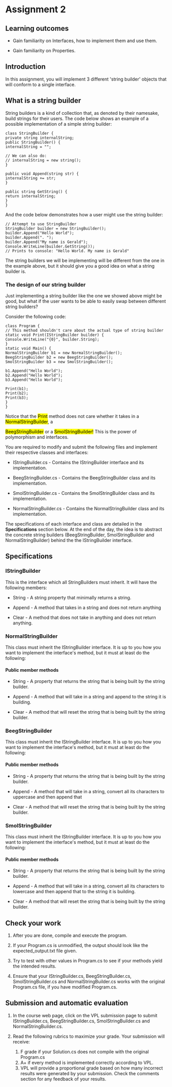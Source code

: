 # Assignment 2

## Learning outcomes

- Gain familiarity on Interfaces, how to implement them and use them.

- Gain familiarity on Properties.

## Introduction

In this assignment, you will implement 3 different 'string builder' objects that will conform to a single interface.

## What is a string builder

String builders is a kind of collection that, as denoted by their namesake, build strings for their users. The code below shows an example of a possible implementation of a simple string builder: 



```
class StringBuilder {
private string internalString;
public StringBuilder() {
internalString = "";

// We can also do:
// internalString = new string();
}

public void Append(string str) {
internalString += str;
}

public string GetString() {
return internalString;
}
}
```
And the code below demonstrates how a user might use the string builder:
```
// Attempt to use StringBuilder
StringBuilder builder = new StringBuilder();
builder.Append("Hello World");
builder.Append(". ");
builder.Append("My name is Gerald");
Console.WriteLine(builder.GetString());
// Prints to console: "Hello World. My name is Gerald"
```

The string builders we will be implementing will be different from the one in the example above, but it should give you a good idea on what a string builder is.

### The design of our string builder

Just implementing a string builder like the one we showed above might be good, but what if the user wants to be able to easily swap between different string builders?

Consider the following code:

```
class Program {
// This method shouldn't care about the actual type of string builder
static void Print(IStringBuilder builder) {
Console.WriteLine("{0}", builder.String);
}
static void Main() {
NormalStringBuilder b1 = new NormalStringBuilder();
BeegStringBuilder b2 = new BeegStringBuilder();
SmolStringBuilder b3 = new SmolStringBuilder();
```
```
b1.Append("Hello World");
b2.Append("Hello World");
b3.Append("Hello World");
```
```
Print(b1);
Print(b2);
Print(b3);
}
}
```

Notice that the <Mark>Print</Mark> method does not care whether it takes in a <Mark>NormalStringBuilder</Mark>, a

<Mark>BeegStringBuilder</Mark> or a <Mark>SmolStringBuilder!</Mark> This is the power of polymorphism and interfaces.

You are required to modify and submit the following files and implement their respective classes and interfaces:

- IStringBuilder.cs - Contains the IStringBuilder interface and its implementation.

- BeegStringBuilder.cs - Contains the BeegStringBuilder class and its implementation.

- SmolStringBuilder.cs - Contains the SmolStringBuilder class and its implementation.

- NormalStringBuilder.cs - Contains the NormalStringBuilder class and its implementation.

The specifications of each interface and class are detailed in the **Specifications** section below. At the end of the day, the idea is to abstract the concrete string builders (BeegStringBuilder, SmolStringBuilder and NormalStringBuilder) behind the the IStringBuilder interface.

## Specifications

### IStringBuilder

This is the interface which all StringBuilders must inherit. It will have the following members:

- String - A string property that minimally returns a string.

- Append - A method that takes in a string and does not return anything

- Clear - A method that does not take in anything and does not return anything.

### NormalStringBuilder

This class must inherit the IStringBuilder interface. It is up to you how you want to implement the interface's method, but it must at least do the following:

#### Public member methods

- String - A property that returns the string that is being built by the string builder.

- Append - A method that will take in a string and append to the string it is building.

- Clear - A method that will reset the string that is being built by the string builder.

### BeegStringBuilder

This class must inherit the IStringBuilder interface. It is up to you how you want to implement the interface's method, but it must at least do the following:

#### Public member methods

- String - A property that returns the string that is being built by the string builder.

- Append - A method that will take in a string, convert all its characters to uppercase and then append that

- Clear - A method that will reset the string that is being built by the string builder.

### SmolStringBuilder

This class must inherit the IStringBuilder interface. It is up to you how you want to implement the interface's method, but it must at least do the following:

#### Public member methods

- String - A property that returns the string that is being built by the string builder.

- Append - A method that will take in a string, convert all its characters to lowercase and then append that to the string it is building.

- Clear - A method that will reset the string that is being built by the string builder.

## Check your work

1. After you are done, compile and execute the program.

2. If your Program.cs is unmodified, the output should look like the expected_output.txt file given.

3. Try to test with other values in Program.cs to see if your methods yield the intended results.

4. Ensure that your IStringBuilder.cs, BeegStringBuilder.cs, SmolStringBuilder.cs and NormalStringBuilder.cs works with the original Program.cs file, if you have modified Program.cs.

## Submission and automatic evaluation

1. In the course web page, click on the VPL submission page to submit IStringBuilder.cs, BeegStringBuilder.cs, SmolStringBuilder.cs and NormalStringBuilder.cs.

2. Read the following rubrics to maximize your grade. Your submission will receive:
    1. F grade if your Solution.cs does not compile with the original Program.cs
    2. A+ if every method is implemented correctly according to VPL.
    3. VPL will provide a proportional grade based on how many incorrect results were generated by your submission. Check the comments section for any feedback of your results.


